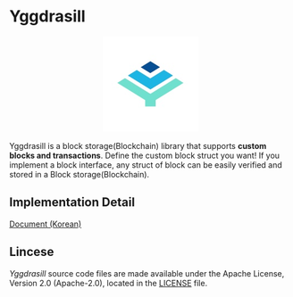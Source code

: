 # Yggdrasill

<p align="center"><img src="./image/yggdrasil.jpeg"></p>

Yggdrasill is a block storage(Blockchain) library that supports **custom blocks and transactions**.
Define the custom block struct you want! If you implement a block interface, any struct of block can be easily verified and stored in a Block storage(Blockchain).

## Implementation Detail

[Document (Korean)](./IMPLEMENTATION_DETAIL_KR.md)

## Lincese

*Yggdrasill* source code files are made available under the Apache License, Version 2.0 (Apache-2.0), located in the [LICENSE](LICENSE) file.
